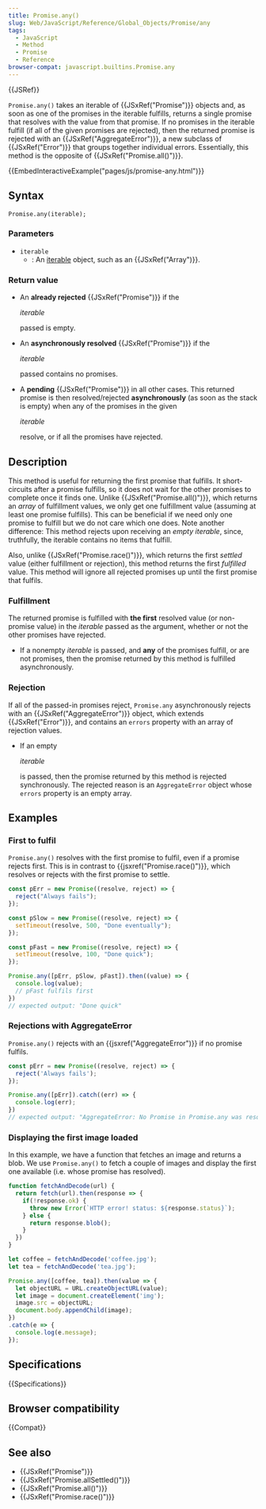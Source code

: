 ```yaml
---
title: Promise.any()
slug: Web/JavaScript/Reference/Global_Objects/Promise/any
tags:
  - JavaScript
  - Method
  - Promise
  - Reference
browser-compat: javascript.builtins.Promise.any
---
```

{{JSRef}}

`Promise.any()` takes an iterable of {{JSxRef("Promise")}} objects and,
as soon as one of the promises in the iterable fulfills, returns a single
promise that resolves with the value from that promise. If no promises in the
iterable fulfill (if all of the given promises are rejected), then the returned
promise is rejected with an {{JSxRef("AggregateError")}}, a new subclass
of {{JSxRef("Error")}} that groups together individual errors. Essentially,
this method is the opposite of {{JSxRef("Promise.all()")}}.

{{EmbedInteractiveExample("pages/js/promise-any.html")}}

## Syntax

    Promise.any(iterable);

### Parameters

- `iterable`
  - : An
    [iterable](/en-US/docs/Web/JavaScript/Reference/Iteration_protocols#The_iterable_protocol)
    object, such as an {{JSxRef("Array")}}.

### Return value

- An **already rejected** {{JSxRef("Promise")}} if the

  <var>iterable</var>

  passed is empty.

- An **asynchronously resolved** {{JSxRef("Promise")}} if the

  <var>iterable</var>

  passed contains no promises.

- A **pending** {{JSxRef("Promise")}} in all other cases. This returned
  promise is then resolved/rejected **asynchronously** (as soon as the stack is
  empty) when any of the promises in the given

  <var>iterable</var>

  resolve, or if all the promises have rejected.

## Description

This method is useful for returning the first promise that fulfills. It
short-circuits after a promise fulfills, so it does not wait for the other
promises to complete once it finds one. Unlike
{{JSxRef("Promise.all()")}}, which returns an _array_ of fulfillment
values, we only get one fulfillment value (assuming at least one promise
fulfills). This can be beneficial if we need only one promise to fulfill but we
do not care which one does. Note another difference: This method rejects upon
receiving an _empty iterable_, since, truthfully, the iterable contains no items
that fulfill.

Also, unlike {{JSxRef("Promise.race()")}}, which returns the first
_settled_ value (either fulfillment or rejection), this method returns the first
_fulfilled_ value. This method will ignore all rejected promises up until the
first promise that fulfils.

### Fulfillment

The returned promise is fulfilled with **the first** resolved value (or
non-promise value) in the <var>iterable</var> passed as the argument, whether or
not the other promises have rejected.

- If a nonempty _iterable_ is passed, and **any** of the promises fulfill, or
  are not promises, then the promise returned by this method is fulfilled
  asynchronously.

### Rejection

If all of the passed-in promises reject, `Promise.any` asynchronously rejects
with an {{JSxRef("AggregateError")}} object, which extends
{{JSxRef("Error")}}, and contains an `errors` property with an array of
rejection values.

- If an empty

  <var>iterable</var>

  is passed, then the promise returned by this method is rejected synchronously.
  The rejected reason is an `AggregateError` object whose `errors` property is
  an empty array.

## Examples

### First to fulfil

`Promise.any()` resolves with the first promise to fulfil, even if a promise
rejects first. This is in contrast to {{jsxref("Promise.race()")}},
which resolves or rejects with the first promise to settle.

```js
const pErr = new Promise((resolve, reject) => {
  reject("Always fails");
});

const pSlow = new Promise((resolve, reject) => {
  setTimeout(resolve, 500, "Done eventually");
});

const pFast = new Promise((resolve, reject) => {
  setTimeout(resolve, 100, "Done quick");
});

Promise.any([pErr, pSlow, pFast]).then((value) => {
  console.log(value);
  // pFast fulfils first
})
// expected output: "Done quick"
```

### Rejections with AggregateError

`Promise.any()` rejects with an {{jsxref("AggregateError")}} if no
promise fulfils.

```js
const pErr = new Promise((resolve, reject) => {
  reject('Always fails');
});

Promise.any([pErr]).catch((err) => {
  console.log(err);
})
// expected output: "AggregateError: No Promise in Promise.any was resolved"
```

### Displaying the first image loaded

In this example, we have a function that fetches an image and returns a blob. We
use `Promise.any()` to fetch a couple of images and display the first one
available (i.e. whose promise has resolved).

```js
function fetchAndDecode(url) {
  return fetch(url).then(response => {
    if(!response.ok) {
      throw new Error(`HTTP error! status: ${response.status}`);
    } else {
      return response.blob();
    }
  })
}

let coffee = fetchAndDecode('coffee.jpg');
let tea = fetchAndDecode('tea.jpg');

Promise.any([coffee, tea]).then(value => {
  let objectURL = URL.createObjectURL(value);
  let image = document.createElement('img');
  image.src = objectURL;
  document.body.appendChild(image);
})
.catch(e => {
  console.log(e.message);
});
```

## Specifications

{{Specifications}}

## Browser compatibility

{{Compat}}

## See also

- {{JSxRef("Promise")}}
- {{JSxRef("Promise.allSettled()")}}
- {{JSxRef("Promise.all()")}}
- {{JSxRef("Promise.race()")}}
